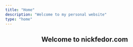 ```yaml
---
title: "Home"
description: "Welcome to my personal website"
type: "home"
---
```


<h2 style="text-align: center;">Welcome to nickfedor.com</h2>
